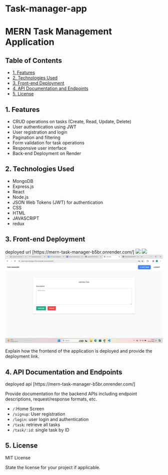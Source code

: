 # Task-manager-app
<!DOCTYPE html>
<html lang="en">
<head>
    <meta charset="UTF-8">
    <meta name="viewport" content="width=device-width, initial-scale=1.0">
<!--     <title>MERN Task Management Application</title> -->
</head>
<body>

<h1>MERN Task Management Application</h1>

<h2>Table of Contents</h2>
<ul>
    <li><a href="#features">1. Features</a></li>
    <li><a href="#technologies-used">2. Technologies Used</a></li>
    <li><a href="#frontend-deployment">3. Front-end Deployment</a></li>
    <li><a href="#api-documentation">4. API Documentation and Endpoints</a></li>
    <li><a href="#license">5. License</a></li>
</ul>

<h2 id="features">1. Features</h2>
<ul>
    <li>CRUD operations on tasks (Create, Read, Update, Delete)</li>
    <li>User authentication using JWT</li>
    <li>User registration and login</li>
    <li>Pagination and filtering</li>
    <li>Form validation for task operations</li>
    <li>Responsive user interface</li>
    <li>Back-end Deployment on Render</li>
</ul>

<h2 id="technologies-used">2. Technologies Used</h2>
<ul>
    <li>MongoDB</li>
    <li>Express.js</li>
    <li>React</li>
    <li>Node.js</li>
    <li>JSON Web Tokens (JWT) for authentication</li>
    <li>CSS</li>
    <li>HTML</li>
    <li>JAVASCRIPT</li>
    <li>redux</li>
    
</ul>

<h2 id="frontend-deployment">3. Front-end Deployment</h2>
 deployed url [https://mern-task-manager-b5br.onrender.com/]
<img src="https://drive.google.com/file/d/1I0rq5x1YrzhtX-sFn2TxMenvHdC3yud9/view?usp=drive_link" />
<img src="https://drive.google.com/file/d/148cb9hhFUJIm5cD4urZw2YCKiYOkVN0B/view?usp=sharing" />
<img src="./images/Screenshot (11).png" />


<p>Explain how the frontend of the application is deployed and provide the deployment link.</p>

<h2 id="api-documentation">4. API Documentation and Endpoints</h2>
deployed api [https://mern-task-manager-b5br.onrender.com/]
<p>Provide documentation for the backend APIs including endpoint descriptions, request/response formats, etc.</p>
<ul>
  <li><code>/</code>:Home Screen</li>
  <li><code>/signup</code>:  User registration</li>
  <li><code>/login</code>:  user login and authentication</li>
  <li><code>/task</code>:  retrieve all tasks</li>
  <li><code>/task/:id</code>:  single task by ID</li>

</ul>

<h2 id="license">5. License</h2>
<p>MIT License</p>
<p>State the license for your project if applicable.</p>

</body>
</html>